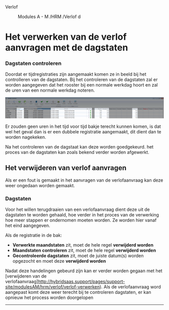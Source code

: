<properties>
	<page>
		<title>Verlof</title>
		<description>Verlof</description>
	</page>
	<menu>
		<position>Modules A - M /HRM /Verlof</position>
		<title>Dagstaten</title>
		<sort>d</sort>
	</menu>
</properties>

# Het verwerken van de verlof aanvragen met de dagstaten #

### Dagstaten controleren ###

Doordat er tijdregistraties zijn aangemaakt komen ze in beeld bij het controlleren van de dagstaten. Bij het controleren van de dagstaten zal er worden aangegeven dat het rooster bij een normale werkdag hoort en zal de uren van een normale werkdag noteren.

![dagstaten](images/dagstaten.png)

Er zouden geen uren in het tijd voor tijd bakje terecht kunnen komen, is dat wel het geval dan is er een dubbele registratie aangemaakt, dit dient dan te worden nagekeken.

Na het controleren van de dagstaat kan deze worden goedgekeurd. het proces van de dagstaten kan zoals bekend verder worden afgewerkt.

## Het verwijderen van verlof aanvragen ##

Als er een fout is gemaakt in het aanvragen van de verlofaanvraag kan deze weer ongedaan worden gemaakt. 

### Dagstaten ###

Voor het willen terugdraaien van een verlofaanvraag dient deze uit de dagstaten te worden gehaald, hoe verder in het proces van de verwerking hoe meer stappen er ondernomen moeten worden. Ze worden hier vanaf het eind aangegeven.

Als de registratie in de bak:

- **Verwerkte maandstaten** zit, moet de hele regel **verwijderd worden**
- **Maandstaten controleren** zit, moet de hele regel **verwijderd worden**
- **Gecontroleerde dagstaten** zit, moet de juiste datum(s) worden opgezocht en moet deze **verwijderd worden**

Nadat deze handelingen gebeurd zijn kan er verder worden gegaan met het [verwijderen van de verlofaanvraag]http://hybridsaas.support/pages/support-site/modulesAM/hrm/verlof/verlof-verwerken). Als de verlofaanvraag word aangepast komt deze weer terecht bij te controleren dagstaten, er kan opnieuw het process worden doorgelopen

------

